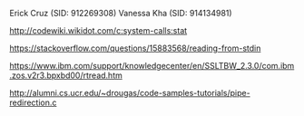 Erick Cruz (SID: 912269308)
Vanessa Kha (SID: 914134981)

http://codewiki.wikidot.com/c:system-calls:stat

https://stackoverflow.com/questions/15883568/reading-from-stdin

https://www.ibm.com/support/knowledgecenter/en/SSLTBW_2.3.0/com.ibm.zos.v2r3.bpxbd00/rtread.htm

http://alumni.cs.ucr.edu/~drougas/code-samples-tutorials/pipe-redirection.c








